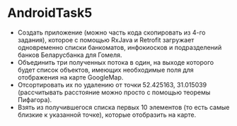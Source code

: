 # AndroidTask5

- Создать приложение (можно часть кода скопировать из 4-го задания), которое с помощью RxJava и Retrofit загружает одновременно списки банкоматов, инфокиосков и подразделений банков Беларусбанка для Гомеля.
- Объединить три полученных потока в один, на выходе которого будет список объектов, имеющих необходимые поля для отображения на карте GoogleMap.
- Отсортировать их по удалению от точки 52.425163, 31.015039 (рассчитывать расстояние можно просто с помощью теоремы Пифагора).
- Взять из получившегося списка первых 10 элементов (то есть самые близкие к указанной точке), которые отобразить на карте.
